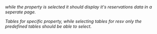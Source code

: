 _while the property is selected it should display it's reservations data in a seperate page._

_Tables for specific property, while selecting tables for resv only the predefined tables should be able to select._
